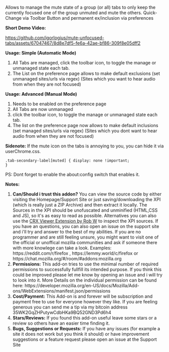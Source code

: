 Allows to manage the mute state of a group (or all) tabs to only keep the
currently focused one of the group unmuted and mute the others. Quick-Change via
Toolbar Button and permanent ex/inclusion via preferences

<b>Short Demo Video:</b>

https://github.com/igorlogius/mute-unfocused-tabs/assets/67047467/8d8e7df5-fe6a-42ae-bf86-309f8e05dff2

<b>Usage: Simple (Automatic Mode) </b>
<ol>
  <li>
    All Tabs are managed, click the toolbar icon, to toggle the manage or
    unmanaged state each tab.
  </li>
  <li>
    The List on the preference page allows to make default exclusions (set
    unmanaged sites/urls via regex) (Sites which you want to hear audio from
    when they are not focused)
  </li>
</ol>

<b>Usage: Advanced (Manual Mode) </b>
<ol>
  <li>Needs to be enabled on the preference page</li>
  <li>All Tabs are now unmanaged</li>
  <li>
    click the toolbar icon, to toggle the manage or unmanaged state each tab.
  </li>
  <li>
    The list on the preference page now allows to make default inclusions (set
    managed sites/urls via regex) (Sites which you dont want to hear audio from
    when they are not focused)
  </li>
</ol>

<b>Sidenote:</b>
If the mute icon on the tabs is annoying to you, you can hide it via
userChrome.css.

<code>.tab-secondary-label[muted] { display: none !important; }</code>

PS: Dont forget to enable the about:config switch that enables it.

<b>Notes:</b>
<ol>
    <li><b>Can/Should  i trust this addon?</b>
        You can view the source code by either visiting the Homepage/Support Site or just saving/downloading the XPI (which is really just a ZIP Archive) and then extract it locally. The Sources in the XPI should be unofuscated and unminified (HTML,CSS and JS), so it's as easy to read as possible. Alternatives you can also use the <a href="https://addons.mozilla.org/en-US/firefox/addon/crxviewer/">CRX Viewer Extension by Rob W</a> to inspect the XPI sources. If you have an questions, you can also open an issue on the support site and i'll try and answer to the best of my abilities.
        If you are no programmer and are still feeling unsure, you might want to visit one of the official or unoffical mozilla communities and ask if someone there with more knowlege can take a look. Examples: https://reddit.com/r/firefox , https://lemmy.world/c/firefox or https://chat.mozilla.org/#/room/#addons:mozilla.org
    </li>
    <li><b>Permissions:</b>
        This add-on tries to use the minimal number of required permissions to successfully fullfill its intended purpose.
        If you think this could be improved please let me know by opening an issue and i will try to look into it.
        More Details on the individual permission can be found here: https://developer.mozilla.org/en-US/docs/Mozilla/Add-ons/WebExtensions/manifest.json/permissions
    </li>
    <li><b>Cost/Payment:</b>
        This Add-on is and forever will be subscription and payment free to use for everyone however they like.
        If you are feeling generous you can send me a tip via my bitcoin address 35WK2GqZHPutywCdbHKa9BQ52GND3Pd6h4
    </li>
    <li><b>Stars/Reviews:</b>
        If you found this add-on useful leave some stars or a review so others have an  easier time finding it.
    </li>
    <li><b>Bugs, Suggestions or Requests:</b>
        If you have any issues (for example a site it does not work but you think it should) or have improvement suggestions or a feature request please open an issue at the Support Site
    </li>
</ol>

